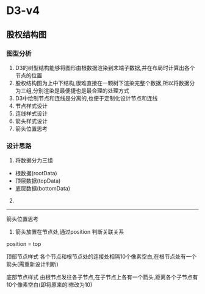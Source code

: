 # D3-v4

## 股权结构图

### 图型分析

1. D3的树型结构能够将图形由根数据渲染到末端子数据,并在布局时计算出各个节点的位置
2. 股权结构图为上中下结构,很难直接在一颗树下渲染完整个数据,所以将数据分为三组,分别渲染是最便捷也是最合理的处理方式
3. D3中绘制节点和连线是分离的,也便于定制化设计节点和连线
4. 节点样式设计
5. 连线样式设计
6. 箭头样式设计
7. 箭头位置思考

### 设计思路

1. 将数据分为三组
 - 根数据(rootData)
 - 顶层数据(topData)
 - 底层数据(bottomData)

2. 


------------------------------------


箭头位置思考

1. 箭头放置在节点处,通过position 判断关联关系

position = top

顶部节点样式
各个节点和根节点处的连接处相隔10个像素空白,在根节点处有一个箭头(需重新设计判断)

底部节点样式
由根节点发往各子节点,在子节点上各有一个箭头,距离各个子节点有10个像素空白(即将原来的I修改为10)

